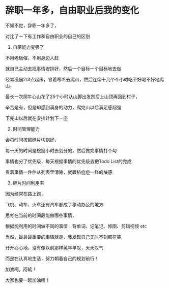 # 辞职一年多，自由职业后我的变化

不知不觉，辞职一年多了，

对比了一下有工作和自由职业的自己的区别

1. 自驱能力变强了

不用老板催，不用身边人赶

就自己主动去把事情安排好，然后一个目标一个目标地去做

经常凌晨2/3点起床，冒着寒冷去爬山，然后连续十几个个小时吃不好喝不好地爬山，

最长一次爬牛心山花了25个小时从山脚出发然后上山顶再回到村子，

辛苦是有，但是却感到满身的动力，爬完山以后满足感超强

下完山以后就在安排计划下一座

2. 时间管理能力

会将时间按照碎片切割好，

每一天的时间是根据小时去划分的，然后做完事情打个勾

事情也分了优先级，每天根据事情的优先级去把Todo List的完成

看着事情一件件从列表里清除，就跟挤痘痘一样的快感

3. 碎片时间利用率

因为经常在路上跑，

飞机、动车、火车还有汽车都成了移动办公的地方

思考在当前的时间段能做哪些事情，

根据能利用的时间做不同的事情：背单词、记笔记、修图、剪辑视频 etc


当然，最最最重要的事情就是，我发现自己无时不刻都在笑

开开心心地，没有像以前那样英年早叹，天天叹气

而是在认真地生活，努力朝着自己的规划前行！

加油啊，阿鹤！

大家也要一起加油噢！